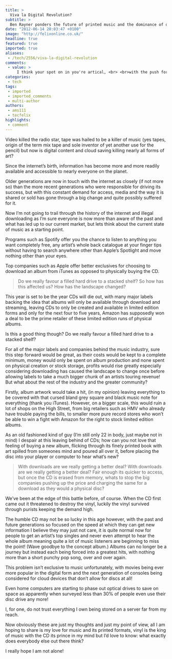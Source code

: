 ```yaml
---
title: >
  Viva la Digital Revolution?
subtitle: >
  Ben Rayner ponders the future of printed music and the dominance of downloads
date: "2012-06-14 20:03:47 +0100"
image: "http://felixonline.co.uk/"
headline: true
featured: true
imported: true
aliases:
 - /tech/2556/viva-la-digital-revolution
comments:
 - value: >
     I think your spot on in you're artical, <br> <br>with the push for digital distribution, streaming, &amp; cloud Based services becoming ever more the norm it leaves the dependency for Hard copy's, Optical drives, album art &amp; special editions related to those formats to be fazed out entirely for profiting and piracy issues. The idea is genius from a business point of view, the Label cuts out all the middle men from production, import/export and everyone inbetween to Instead have the customer go direct to them at the point of sale without ever really needing to over spend on anything other then marketing (well I assume) <br> <br>On the other hand the purist will be dragged kicking and screaming into this way of digital conformation rendering their love of the physical copy useless and worthless as soon as the hardware designed to play them are also assigned to the history books of time
categories:
 - tech
tags:
 - imported
 - imported_comments
 - multi-author
authors:
 - ams111
 - tecfelix
highlights:
 - comment
---
```


Video killed the radio star, tape was hailed to be a killer of music (yes tapes, origin of the term mix tape and sole inventor of yet another use for the pencil) but now is digital content and cloud saving killing nearly all forms of art?

Since the internet’s birth, information has become more and more readily available and accessible to nearly everyone on the planet.

Older generations are now in touch with the internet as closely (if not more so) than the more recent generations who were responsible for driving its success, but with this constant demand for access, media and the way it is shared or sold has gone through a big change and quite possibly suffered for it.

Now I’m not going to trail through the history of the internet and illegal downloading as I’m sure everyone is now more than aware of the past and what has led up to our current market, but lets think about the current state of music as a starting point.

Programs such as Spotify offer you the chance to listen to anything you want completely free, any artist’s whole back catalogue at your finger tips without having to search anywhere other than Apple’s Spotlight and move nothing other than your eyes.

Top companies such as Apple offer better exclusives for choosing to download an album from iTunes as opposed to physically buying the CD.
> Do we really favour a filled hard drive to a stacked shelf?
So how has this affected us? How has the landscape changed?

This year is set to be the year CDs will die out, with many major labels backing the idea that albums will only be available through download and streaming, leaving CDs to only be created and available in limited edition forms and only for the next four to five years, Amazon has supposedly won a deal to be the prime retailer of these limited edition runs of physical albums.

Is this a good thing though? Do we really favour a filled hard drive to a stacked shelf?

For all of the major labels and companies behind the music industry, sure this step forward would be great, as their costs would be kept to a complete minimum, money would only be spent on album production and none spent on physical creation or stock storage, profits would rise greatly especially considering downloading has caused the landscape to change once before allowing labels to take a much bigger chunk of an artists touring revenue! But what about the rest of the industry and the greater community?

Firstly, album artwork would take a hit, (in my opinion) leaving everything to be covered with that cursed bland grey square and black music note for everything (thank you iTunes). However, on a bigger scale, this would ruin a lot of shops on the High Street, from big retailers such as HMV who already have trouble paying the bills, to smaller more pure record stores who won’t be able to win a fight with Amazon for the right to stock limited edition albums.

As an old fashioned kind of guy (I’m still only 22 in body, just maybe not in mind) I despair at this leaving behind of CDs; how can you not love that feeling of buying a new album, flicking through its finely printed book with art spilled from someones mind and poured all over it, before placing the disc into your player or computer to hear what’s new?
> With downloads are we really getting a better deal?
With downloads are we really getting a better deal? Fair enough its quicker to access, but once the CD is erased from memory, whats to stop the big companies pushing up the price and charging the same for a download as they would a physical disc?

We’ve been at the edge of this battle before, of course. When the CD first came out it threatened to destroy the vinyl, luckily the vinyl survived through purists keeping the demand high.

The humble CD may not be so lucky in this age however, with the past and future generations so focused on the speed at which they can get new information I believe they may just not care, it is quite normal now for people to get an artist’s top singles and never even attempt to hear the whole album meaning quite a lot of music listeners are beginning to miss the point! (Wave goodbye to the concept album.) Albums can no longer be a journey but instead each being forced into a greatest hits, with nothing more than a short punchy pop song, over and over again.

This problem isn’t exclusive to music unfortunately, with movies being ever more popular in the digital form and the next generation of consoles being considered for cloud devices that don’t allow for discs at all!

Even home computers are starting to phase out optical drives to save on space as apparently when surveyed less than 30% of people even use their disc drive any more!

I, for one, do not trust everything I own being stored on a server far from my reach.

Now obviously these are just my thoughts and just my point of view, all I am hoping to share is my love for music and its printed formats, vinyl is the king of music with the CD its prince in my mind but I’d love to know: what exactly does everybody else out there think?

I really hope I am not alone!
